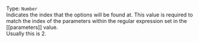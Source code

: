 Type: `Number`  
Indicates the index that the options will be found at.
This value is required to match the index of the parameters within the regular expression
set in the [[parameters]] value.  
Usually this is 2.  
